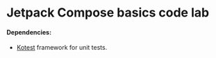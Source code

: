 Jetpack Compose basics code lab
=========

#### Dependencies:

* [Kotest](https://kotest.io/) framework for unit tests.

